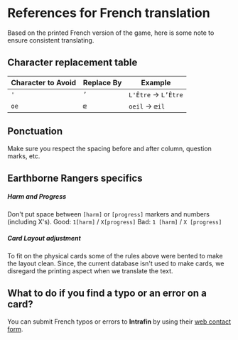 # References for French translation

Based on the printed French version of the game, here is some note to ensure consistent translating.

## Character replacement table

| Character to Avoid | Replace By | Example|
| - | - | - |
| ``'`` | ``’`` | ``L'Être`` -> ``L’Être``|
| ``oe`` | ``œ`` | ``oeil`` -> ``œil`` |

## Ponctuation

Make sure you respect the spacing before and after column, question marks, etc.

## Earthborne Rangers specifics

##### Harm and Progress

Don't put space between ``[harm]`` or ``[progress]`` markers and numbers (including X's).
Good: ``1[harm]`` / ``X[progress]``
Bad: ``1 [harm]`` / ``X [progress]``

##### Card Layout adjustment

To fit on the physical cards some of the rules above were bented to make the layout clean. Since, the current database isn't used to make cards, we disregard the printing aspect when we translate the text.

## What to do if you find a typo or an error on a card?

You can submit French typos or errors to **Intrafin** by using their [web contact form](www.intrafin.eu/fr/contact-us).
